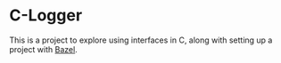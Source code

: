# C-Logger

This is a project to explore using interfaces in C, along with setting up a project with [Bazel]("https://bazel.build/").
